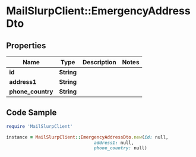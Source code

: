 # MailSlurpClient::EmergencyAddressDto

## Properties

Name | Type | Description | Notes
------------ | ------------- | ------------- | -------------
**id** | **String** |  | 
**address1** | **String** |  | 
**phone_country** | **String** |  | 

## Code Sample

```ruby
require 'MailSlurpClient'

instance = MailSlurpClient::EmergencyAddressDto.new(id: null,
                                 address1: null,
                                 phone_country: null)
```



